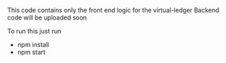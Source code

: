 This code contains only the front end logic for the virtual-ledger
Backend code will be uploaded soon


To run this just run
* npm install
* npm start

